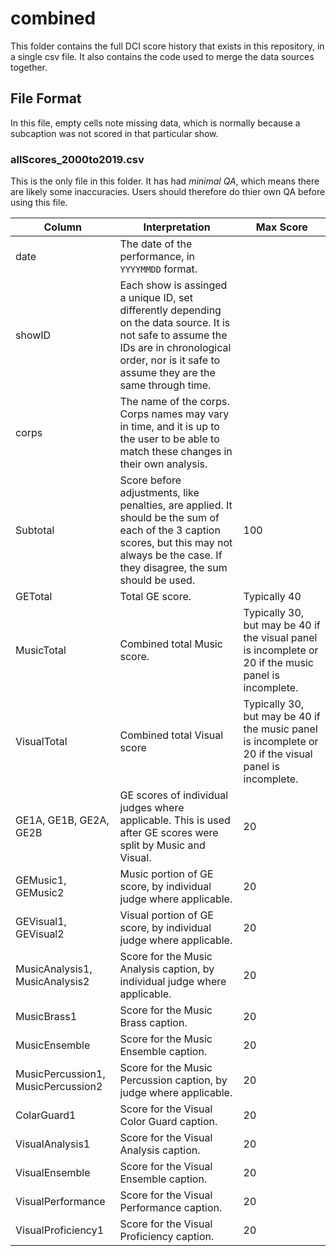 # combined

This folder contains the full DCI score history that exists in this repository, in a single csv file. It also contains the code used to merge the data sources together.

## File Format

In this file, empty cells note missing data, which is normally because a subcaption was not scored in that particular show.

### allScores_2000to2019.csv

This is the only file in this folder. It has had *minimal QA*, which means there are likely some inaccuracies. Users should therefore do thier own QA before using this file.

| Column | Interpretation | Max Score |
| ---- | ---- | ---- |
| date | The date of the performance, in `YYYYMMDD` format. |
| showID | Each show is assinged a unique ID, set differently depending on the data source. It is not safe to assume the IDs are in chronological order, nor is it safe to assume they are the same through time. |
| corps | The name of the corps. Corps names may vary in time, and it is up to the user to be able to match these changes in their own analysis. |
| Subtotal | Score before adjustments, like penalties, are applied. It should be the sum of each of the 3 caption scores, but this may not always be the case. If they disagree, the sum should be used. | 100 |
| GETotal | Total GE score. | Typically 40 |
| MusicTotal | Combined total Music score. | Typically 30, but may be 40 if the visual panel is incomplete or 20 if the music panel is incomplete. |
| VisualTotal | Combined total Visual score | Typically 30, but may be 40 if the music panel is incomplete or 20 if the visual panel is incomplete. |
| GE1A, GE1B, GE2A, GE2B | GE scores of individual judges where applicable. This is used after GE scores were split by Music and Visual. | 20 |
| GEMusic1, GEMusic2 | Music portion of GE score, by individual judge where applicable. | 20 |
| GEVisual1, GEVisual2 | Visual portion of GE score, by individual judge where applicable. | 20 |
| MusicAnalysis1, MusicAnalysis2 | Score for the Music Analysis caption, by individual judge where applicable. | 20 |
| MusicBrass1 | Score for the Music Brass caption. | 20 |
| MusicEnsemble | Score for the Music Ensemble caption. | 20 |
| MusicPercussion1, MusicPercussion2 | Score for the Music Percussion caption, by judge where applicable. | 20 |
| ColarGuard1 | Score for the Visual Color Guard caption. | 20 |
| VisualAnalysis1 | Score for the Visual Analysis caption. | 20 |
| VisualEnsemble | Score for the Visual Ensemble caption. | 20 |
| VisualPerformance | Score for the Visual Performance caption. | 20 |
| VisualProficiency1 |Score for the Visual Proficiency caption. | 20 |
